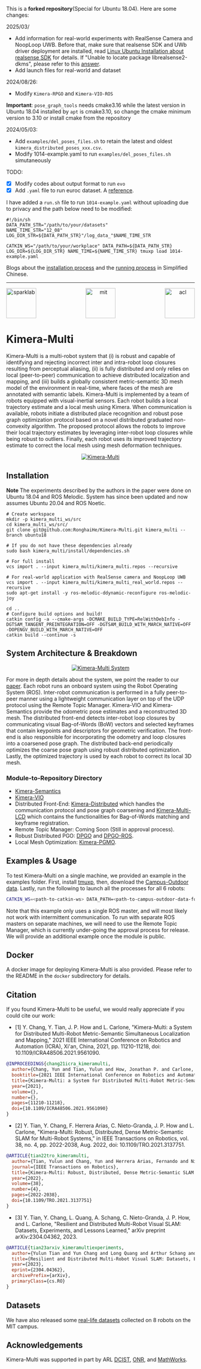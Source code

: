 This is a **forked repository**(Special for Ubuntu 18.04). Here are some changes:

2025/03/
- Add information for real-world experiments with RealSense Camera and NoopLoop UWB. Before that, make sure that realsense SDK and UWb driver deployment are installed, read [Linux Ubuntu Installation about realsense SDK](https://github.com/IntelRealSense/librealsense/blob/master/doc/distribution_linux.md) for details. If "Unable to locate package librealsense2-dkms", please refer to this [answer](https://github.com/IntelRealSense/librealsense/issues/13754#issuecomment-2647672708).
- Add launch files for real-world and dataset

2024/08/26:
- Modify `Kimera-RPGO` and `Kimera-VIO-ROS`

**Important**: `pose_graph_tools` needs cmake3.16 while the latest version in Ubuntu 18.04 installed by `apt` is cmake3.10, so change the cmake minimum version to 3.10 or install cmake from the repository

2024/05/03:
- Add `examples/del_poses_files.sh` to retain the latest and oldest `kimera_distributed_poses_xxx.csv`.
- Modify 1014-example.yaml to run `examples/del_poses_files.sh` simutaneously

TODO:
- [x] Modify codes about output format to run `evo`
- [x] Add `.yaml` file to run euroc dataset. A [reference](https://github.com/MIT-SPARK/Kimera-Multi/issues/9).

I have added a `run.sh` file to run `1014-example.yaml` without uploading due to privacy and the path below need to be modified:
```shell
#!/bin/sh
DATA_PATH_STR="/path/to/your/datasets"
NAME_TIME_STR="12_08"
LOG_DIR_STR=${DATA_PATH_STR}"/log_data_"$NAME_TIME_STR

CATKIN_WS="/path/to/your/workplace" DATA_PATH=${DATA_PATH_STR} LOG_DIR=${LOG_DIR_STR} NAME_TIME=${NAME_TIME_STR} tmuxp load 1014-example.yaml
```
Blogs about the [installation process](https://blog.csdn.net/Ben__Ho/article/details/137350202) and the [running process](https://blog.csdn.net/Ben__Ho/article/details/138171249) in Simplified Chinese.

---
<div align="center">
  <a href="https://mit.edu/sparklab/">
    <img align="left" src="images/spark_logo.png" height="80" alt="sparklab">
  </a>
  <a href="https://mit.edu">
    <img align="center" src="images/mit_logo.png" height="80" alt="mit">
  </a>
  <a href="http://acl.mit.edu/">
    <img align="right" src="images/acl_logo.jpeg" height="80" alt="acl">
  </a>
</div>

# Kimera-Multi

Kimera-Multi is a multi-robot system that 
(i) is robust and capable of identifying and rejecting incorrect inter and intra-robot loop closures resulting from perceptual aliasing, 
(ii) is fully distributed and only relies on local (peer-to-peer) communication to achieve distributed localization and mapping,
and (iii) builds a globally consistent metric-semantic 3D mesh model of the environment in real-time, where faces of the mesh are annotated with semantic labels. Kimera-Multi is implemented by a team of robots equipped with visual-inertial sensors. Each robot builds a local trajectory estimate and a local mesh using Kimera. When communication is available, robots initiate a distributed place recognition and robust pose graph optimization protocol based on a novel distributed graduated non-convexity algorithm. The proposed protocol allows the robots to improve their local trajectory estimates by leveraging inter-robot loop closures while being robust to outliers. Finally, each robot uses its improved trajectory estimate to correct the local mesh using mesh deformation techniques.

<p align="center">
    <a href="https://youtu.be/G8PktlQ82uw">
    <img src="images/kimera_multi.png" alt="Kimera-Multi">
    </a>
</p>

## Installation

**Note**
The experiments described by the authors in the paper were done on Ubuntu 18.04 and ROS Melodic.
System has since been updated and now assumes Ubuntu 20.04 and ROS Noetic.
```
# Create workspace
mkdir -p kimera_multi_ws/src
cd kimera_multi_ws/src/
git clone git@github.com:RonghaiHe/Kimera-Multi.git kimera_multi --branch ubuntu18

# If you do not have these dependencies already
sudo bash kimera_multi/install/dependencies.sh

# For full install
vcs import . --input kimera_multi/kimera_multi.repos --recursive

# For real-world application with RealSense camera and NoopLoop UWB
vcs import . --input kimera_multi/kimera_multi_real_world.repos --recursive
sudo apt-get install -y ros-melodic-ddynamic-reconfigure ros-melodic-joy

cd ..
# Configure build options and build!
catkin config -a --cmake-args -DCMAKE_BUILD_TYPE=RelWithDebInfo -DGTSAM_TANGENT_PREINTEGRATION=OFF -DGTSAM_BUILD_WITH_MARCH_NATIVE=OFF -DOPENGV_BUILD_WITH_MARCH_NATIVE=OFF
catkin build --continue -s
```

## System Architecture & Breakdown
<p align="center">
    <a href="https://arxiv.org/abs/2106.14386">
    <img src="images/system_arch.png" alt="Kimera-Multi System">
    </a>
</p>

For more in depth details about the system, we point the reader to our [paper](https://arxiv.org/abs/2106.14386).
Each robot runs an onboard system using the Robot Operating System (ROS). 
Inter-robot communication is performed in a fully peer-to-peer manner using a lightweight communication layer on top of the UDP protocol using the Remote Topic Manager. 
Kimera-VIO and Kimera-Semantics provide the odometric pose estimates and a reconstructed 3D mesh. 
The distributed front-end detects inter-robot loop closures by communicating visual Bag-of-Words (BoW) vectors and selected keyframes that contain keypoints and descriptors for geometric verification. 
The front-end is also responsible for incorporating the odometry and loop closures into a coarsened pose graph. 
The distributed back-end periodically optimizes the coarse pose graph using robust distributed optimization. Lastly, the optimized trajectory is used by each robot to correct its local 3D mesh.

### Module-to-Repository Directory
- [Kimera-Semantics](https://github.com/MIT-SPARK/Kimera-Semantics)
- [Kimera-VIO](https://github.com/MIT-SPARK/Kimera-VIO)
- Distributed Front-End: [Kimera-Distributed](https://github.com/MIT-SPARK/Kimera-Distributed) which handles the communication protocol and pose graph coarsening and [Kimera-Multi-LCD](https://github.com/MIT-SPARK/Kimera-Multi-LCD) which contains the functionalities for Bag-of-Words matching and keyframe registration.
- Remote Topic Manager: Coming Soon (Still in approval process).
- Robust Distributed PGO: [DPGO](https://github.com/mit-acl/dpgo) and [DPGO-ROS](https://github.com/mit-acl/dpgo_ros).
- Local Mesh Optimization: [Kimera-PGMO](https://github.com/MIT-SPARK/Kimera-PGMO).

## Examples & Usage

To test Kimera-Multi on a single machine, we provided an example in the examples folder.
First, install [tmuxp](https://github.com/tmux-python/tmuxp),
then, download the [Campus-Outdoor data](https://github.com/MIT-SPARK/Kimera-Multi-Data).
Lastly, run the following to launch all the processes for all 6 robots:
```bash
CATKIN_WS=<path-to-catkin-ws> DATA_PATH=<path-to-campus-outdoor-data-folder> LOG_DIR=<path-to-log-folder> tmuxp load 1014-example.yaml
```
Note that this example only uses a single ROS master, and will most likely not work with intermittent communication.
To run with separate ROS masters on separate machines, we will need to use the Remote Topic Manager,
which is currently under-going the approval process for release.
We will provide an additional example once the module is public.

## Docker

A docker image for deploying Kimera-Multi is also provided. Please refer to the README in the `docker` subdirectory for details.

## Citation

If you found Kimera-Multi to be useful, we would really appreciate if you could cite our work:

- [1] Y. Chang, Y. Tian, J. P. How and L. Carlone, "Kimera-Multi: a System for Distributed Multi-Robot Metric-Semantic Simultaneous Localization and Mapping," 2021 IEEE International Conference on Robotics and Automation (ICRA), Xi'an, China, 2021, pp. 11210-11218, doi: 10.1109/ICRA48506.2021.9561090.

```bibtex
@INPROCEEDINGS{chang21icra_kimeramulti,
  author={Chang, Yun and Tian, Yulun and How, Jonathan P. and Carlone, Luca},
  booktitle={2021 IEEE International Conference on Robotics and Automation (ICRA)}, 
  title={Kimera-Multi: a System for Distributed Multi-Robot Metric-Semantic Simultaneous Localization and Mapping}, 
  year={2021},
  volume={},
  number={},
  pages={11210-11218},
  doi={10.1109/ICRA48506.2021.9561090}
}

```

- [2] Y. Tian, Y. Chang, F. Herrera Arias, C. Nieto-Granda, J. P. How and L. Carlone, "Kimera-Multi: Robust, Distributed, Dense Metric-Semantic SLAM for Multi-Robot Systems," in IEEE Transactions on Robotics, vol. 38, no. 4, pp. 2022-2038, Aug. 2022, doi: 10.1109/TRO.2021.3137751.
```bibtex
@ARTICLE{tian22tro_kimeramulti,
  author={Tian, Yulun and Chang, Yun and Herrera Arias, Fernando and Nieto-Granda, Carlos and How, Jonathan P. and Carlone, Luca},
  journal={IEEE Transactions on Robotics}, 
  title={Kimera-Multi: Robust, Distributed, Dense Metric-Semantic SLAM for Multi-Robot Systems}, 
  year={2022},
  volume={38},
  number={4},
  pages={2022-2038},
  doi={10.1109/TRO.2021.3137751}
}

```

- [3] Y. Tian, Y. Chang, L. Quang, A. Schang, C. Nieto-Granda, J. P. How, and L. Carlone, "Resilient and Distributed Multi-Robot Visual SLAM: Datasets, Experiments, and Lessons Learned," arXiv preprint arXiv:2304.04362, 2023.
```bibtex
@ARTICLE{tian23arxiv_kimeramultiexperiments,
  author={Yulun Tian and Yun Chang and Long Quang and Arthur Schang and Carlos Nieto-Granda and Jonathan P. How and Luca Carlone},
  title={Resilient and Distributed Multi-Robot Visual SLAM: Datasets, Experiments, and Lessons Learned},
  year={2023},
  eprint={2304.04362},
  archivePrefix={arXiv},
  primaryClass={cs.RO}
}
```

## Datasets

We have also released some [real-life datasets](https://github.com/MIT-SPARK/Kimera-Multi-Data) collected on 8 robots on the MIT campus.

## Acknowledgements
Kimera-Multi was supported in part by ARL [DCIST](https://www.dcist.org), [ONR](https://www.nre.navy.mil/), and [MathWorks](https://www.mathworks.com/).
